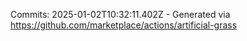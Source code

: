 Commits: 2025-01-02T10:32:11.402Z - Generated via https://github.com/marketplace/actions/artificial-grass
<br>
